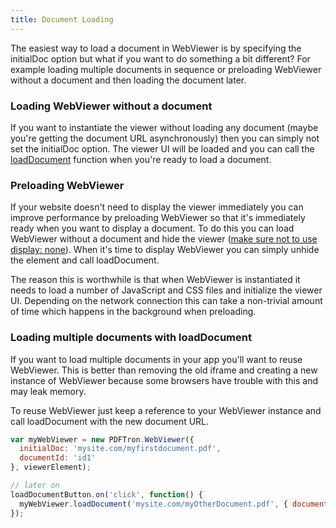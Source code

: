 ```yaml
---
title: Document Loading
---
```

The easiest way to load a document in WebViewer is by specifying the initialDoc option but what if you want to do something a bit different? For example loading multiple documents in sequence or preloading WebViewer without a document and then loading the document later.

### Loading WebViewer without a document
If you want to instantiate the viewer without loading any document (maybe you're getting the document URL asynchronously) then you can simply not set the initialDoc option. The viewer UI will be loaded and you can call the [loadDocument](https://www.pdftron.com/webviewer/demo/doc/PDFTron.WebViewer.html#loadDocument__anchor) function when you're ready to load a document.

### Preloading WebViewer
If your website doesn't need to display the viewer immediately you can improve performance by preloading WebViewer so that it's immediately ready when you want to display a document. To do this you can load WebViewer without a document and hide the viewer ([make sure not to use display: none](/webviewer/guides/basics/troubleshooting-document-loading#getcomputedstyle-is-null)). When it's time to display WebViewer you can simply unhide the element and call loadDocument.

The reason this is worthwhile is that when WebViewer is instantiated it needs to load a number of JavaScript and CSS files and initialize the viewer UI. Depending on the network connection this can take a non-trivial amount of time which happens in the background when preloading.

### Loading multiple documents with loadDocument
If you want to load multiple documents in your app you'll want to reuse WebViewer. This is better than removing the old iframe and creating a new instance of WebViewer because some browsers have trouble with this and may leak memory.

To reuse WebViewer just keep a reference to your WebViewer instance and call loadDocument with the new document URL.
```javascript
var myWebViewer = new PDFTron.WebViewer({
  initialDoc: 'mysite.com/myfirstdocument.pdf',
  documentId: 'id1'
}, viewerElement);

// later on
loadDocumentButton.on('click', function() {
  myWebViewer.loadDocument('mysite.com/myOtherDocument.pdf', { documentId: 'id2' });
});
```